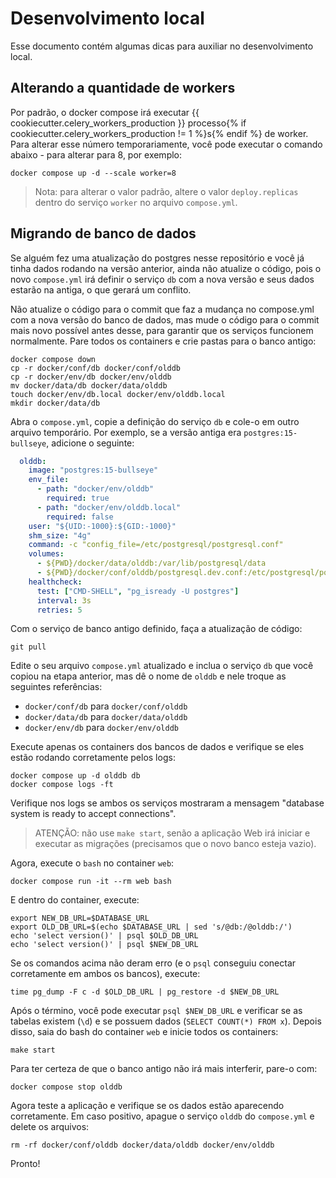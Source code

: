 # Desenvolvimento local

Esse documento contém algumas dicas para auxiliar no desenvolvimento local.

## Alterando a quantidade de workers

Por padrão, o docker compose irá executar {{ cookiecutter.celery_workers_production }}
processo{% if cookiecutter.celery_workers_production != 1 %}s{% endif %} de worker. Para alterar esse número
temporariamente, você pode executar o comando abaixo - para alterar para 8, por exemplo:

```shell
docker compose up -d --scale worker=8
```

> Nota: para alterar o valor padrão, altere o valor `deploy.replicas` dentro do serviço `worker` no arquivo
> `compose.yml`.

## Migrando de banco de dados

Se alguém fez uma atualização do postgres nesse repositório e você já tinha dados rodando na versão anterior, ainda não
atualize o código, pois o novo `compose.yml` irá definir o serviço `db` com a nova versão e seus dados estarão na
antiga, o que gerará um conflito.

Não atualize o código para o commit que faz a mudança no compose.yml com a nova versão do banco de dados, mas mude o
código para o commit mais novo possível antes desse, para garantir que os serviços funcionem normalmente. Pare todos os
containers e crie pastas para o banco antigo:

```shell
docker compose down
cp -r docker/conf/db docker/conf/olddb
cp -r docker/env/db docker/env/olddb
mv docker/data/db docker/data/olddb
touch docker/env/db.local docker/env/olddb.local
mkdir docker/data/db
```

Abra o `compose.yml`, copie a definição do serviço `db` e cole-o em outro arquivo temporário. Por exemplo, se a versão
antiga era `postgres:15-bullseye`, adicione o seguinte:

```yaml
  olddb:
    image: "postgres:15-bullseye"
    env_file:
      - path: "docker/env/olddb"
        required: true
      - path: "docker/env/olddb.local"
        required: false
    user: "${UID:-1000}:${GID:-1000}"
    shm_size: "4g"
    command: -c "config_file=/etc/postgresql/postgresql.conf"
    volumes:
      - ${PWD}/docker/data/olddb:/var/lib/postgresql/data
      - ${PWD}/docker/conf/olddb/postgresql.dev.conf:/etc/postgresql/postgresql.conf
    healthcheck:
      test: ["CMD-SHELL", "pg_isready -U postgres"]
      interval: 3s
      retries: 5
```

Com o serviço de banco antigo definido, faça a atualização de código:

```shell
git pull
```

Edite o seu arquivo `compose.yml` atualizado e inclua o serviço `db` que você copiou na etapa anterior, mas dê o nome
de `olddb` e nele troque as seguintes referências:
- `docker/conf/db` para `docker/conf/olddb`
- `docker/data/db` para `docker/data/olddb`
- `docker/env/db` para `docker/env/olddb`

Execute apenas os containers dos bancos de dados e verifique se eles estão rodando corretamente pelos logs:

```shell
docker compose up -d olddb db
docker compose logs -ft
```

Verifique nos logs se ambos os serviços mostraram a mensagem "database system is ready to accept connections".

> ATENÇÃO: não use `make start`, senão a aplicação Web irá iniciar e executar as migrações (precisamos que o novo banco
> esteja vazio).

Agora, execute o `bash` no container `web`:

```shell
docker compose run -it --rm web bash
```

E dentro do container, execute:

```shell
export NEW_DB_URL=$DATABASE_URL
export OLD_DB_URL=$(echo $DATABASE_URL | sed 's/@db:/@olddb:/')
echo 'select version()' | psql $OLD_DB_URL
echo 'select version()' | psql $NEW_DB_URL
```

Se os comandos acima não deram erro (e o `psql` conseguiu conectar corretamente em ambos os bancos), execute:

```shell
time pg_dump -F c -d $OLD_DB_URL | pg_restore -d $NEW_DB_URL
```

Após o término, você pode executar `psql $NEW_DB_URL` e verificar se as tabelas existem (`\d`) e se possuem dados
(`SELECT COUNT(*) FROM x`). Depois disso, saia do bash do container `web` e inicie todos os containers:

```shell
make start
```

Para ter certeza de que o banco antigo não irá mais interferir, pare-o com:

```shell
docker compose stop olddb
```

Agora teste a aplicação e verifique se os dados estão aparecendo corretamente. Em caso positivo, apague o serviço
`olddb` do `compose.yml` e delete os arquivos:

```shell
rm -rf docker/conf/olddb docker/data/olddb docker/env/olddb
```

Pronto!
